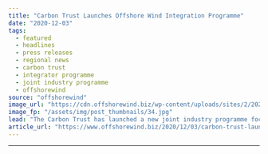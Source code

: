 ```yaml
---
title: "Carbon Trust Launches Offshore Wind Integration Programme"
date: "2020-12-03"
tags: 
  - featured
  - headlines
  - press releases
  - regional news
  - carbon trust
  - integrator programme
  - joint industry programme
  - offshorewind
source: "offshorewind"
image_url: "https://cdn.offshorewind.biz/wp-content/uploads/sites/2/2020/12/03110002/Carbon-Trust-Launches-Offshore-Wind-Integration-Programme.jpg"
image_fp: "/assets/img/post_thumbnails/34.jpg"
lead: "The Carbon Trust has launched a new joint industry programme focused on optimizing the"
article_url: "https://www.offshorewind.biz/2020/12/03/carbon-trust-launches-offshore-wind-integration-programme/"
---
```


---
